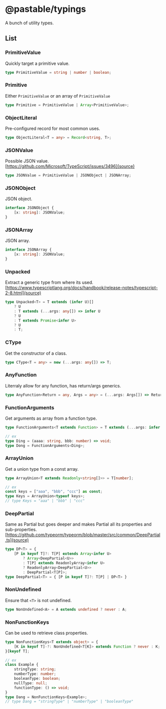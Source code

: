# @pastable/typings

A bunch of utility types.

## List

### PrimitiveValue

Quickly target a primitive value.

```ts
type PrimitiveValue = string | number | boolean;
```

### Primitive

Either `PrimitiveValue` or an array of `PrimitiveValue`

```ts
type Primitive = PrimitiveValue | Array<PrimitiveValue>;
```

### ObjectLiteral

Pre-configured record for most common uses.

```ts
type ObjectLiteral<T = any> = Record<string, T>;
```

### JSONValue

Possible JSON value.
[https://github.com/Microsoft/TypeScript/issues/3496](source)

```ts
type JSONValue = PrimitiveValue | JSONObject | JSONArray;
```

### JSONObject

JSON object.

```ts
interface JSONObject {
    [x: string]: JSONValue;
}
```

### JSONArray

JSON array.

```ts
interface JSONArray {
    [x: string]: JSONValue;
}
```

### Unpacked

Extract a generic type from where its used.
[https://www.typescriptlang.org/docs/handbook/release-notes/typescript-2-8.html](source)

```ts
type Unpacked<T> = T extends (infer U)[]
    ? U
    : T extends (...args: any[]) => infer U
    ? U
    : T extends Promise<infer U>
    ? U
    : T;
```

### CType

Get the constructor of a class.

```ts
type CType<T = any> = new (...args: any[]) => T;
```

### AnyFunction

Literraly allow for any function, has return/args generics.

```ts
type AnyFunction<Return = any, Args = any> = (...args: Args[]) => Return;
```

### FunctionArguments

Get arguments as array from a function type.

```ts
type FunctionArguments<T extends Function> = T extends (...args: infer R) => any ? R : never;

// ex
type Ding = (aaaa: string, bbb: number) => void;
type Dong = FunctionArguments<Ding>;
```

### ArrayUnion

Get a union type from a const array.

```ts
type ArrayUnion<T extends Readonly<string[]>> = T[number];

// ex
const keys = ["aaa", "bbb", "ccc"] as const;
type Keys = ArrayUnion<typeof keys>;
// type Keys = "aaa" | "bbb" | "ccc"
```

### DeepPartial

Same as Partial<T> but goes deeper and makes Partial<T> all its properties and sub-properties.
[https://github.com/typeorm/typeorm/blob/master/src/common/DeepPartial.ts](source)

```ts
type DP<T> = {
    [P in keyof T]?: T[P] extends Array<infer U>
        ? Array<DeepPartial<U>>
        : T[P] extends ReadonlyArray<infer U>
        ? ReadonlyArray<DeepPartial<U>>
        : DeepPartial<T[P]>;
type DeepPartial<T> = { [P in keyof T]?: T[P] | DP<T> }
```

### NonUndefined

Ensure that `<T>` is not undefined.

```ts
type NonUndefined<A> = A extends undefined ? never : A;
```

### NonFunctionKeys

Can be used to retrieve class properties.

```ts
type NonFunctionKeys<T extends object> = {
    [K in keyof T]-?: NonUndefined<T[K]> extends Function ? never : K;
}[keyof T];

// ex
class Example {
    stringType: string;
    numberType: number;
    booleanType: boolean;
    nullType: null;
    functionType: () => void;
}
type Dang = NonFunctionKeys<Example>;
// type Dang = "stringType" | "numberType" | "booleanType"
```
